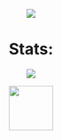 <p align="center">
  <a href="Blue">
    <img src="https://github-readme-stats.vercel.app/api?username=kamal710&show_icons=true&theme=gotham">
  </a>
</p>

<h1 align="center"> Stats: </h1>

<p align="center">
  <a href="My stats">
    <img src="https://github-readme-stats.vercel.app/api/top-langs/?username=kamal710&layout=compact&theme=gotham">
  </a>
  
<p align="center">
<a href="https://discord.com/users/781019093678424094">
  <img height="80px" src="https://discord.c99.nl/widget/theme-1/800331322089537538.png">
</a>
</p>

<!-- <img id="gstats" src=""> -->
<!-- <img id="stats" src=""> -->
